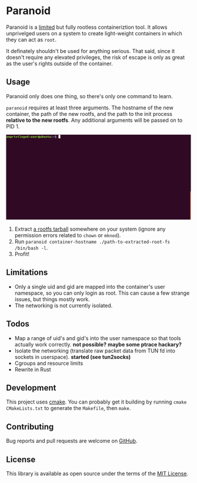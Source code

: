 # Paranoid

Paranoid is a [limited](#limitations) but fully rootless containeriztion tool. It allows unprivelged users on a system to create light-weight containers in which they can act as `root`.

It definately shouldn't be used for anything serious. That said, since it doesn't require any elevated privileges, the risk of escape is only as great as the user's rights outside of the container.


## Usage

Paranoid only does  one thing, so there's only one command to learn. 

`paranoid` requires at least three arguments. The hostname of the new container, the path of the new rootfs, and the path to the init process **relative to the new rootfs**. Any additional arguments will be passed on to PID 1.

![demo](demo.gif)

  1. Extract [a rootfs tarball](https://us.images.linuxcontainers.org/images) somewhere on your system (ignore any permission errors related to `chown` or `mknod`).
  2. Run `paranoid container-hostname ./path-to-extracted-root-fs /bin/bash -l`.
  3. Profit!


## Limitations

  * Only a single uid and gid are mapped into the container's user namespace, so you can only login as root. This can cause a few strange issues, but things mostly work.
  * The networking is not currently isolated.


## Todos

  * Map a range of uid's and gid's into the user namespace so that tools actually work correctly. **not possible?** **maybe some ptrace hackary?**
  * Isolate the networking (translate raw packet data from TUN fd into sockets in userspace). **started (see tun2socks)**
  * Cgroups and resource limits
  * Rewrite in Rust

## Development

This project uses [cmake](https://cmake.org/cmake-tutorial/). You can probably get it building by running `cmake CMakeLists.txt` to generate the `Makefile`, then `make`.


## Contributing

Bug reports and pull requests are welcome on [GitHub](https://github.com/anarchocurious/paranoid).


## License

This library is available as open source under the terms of the [MIT License](http://opensource.org/licenses/MIT).
